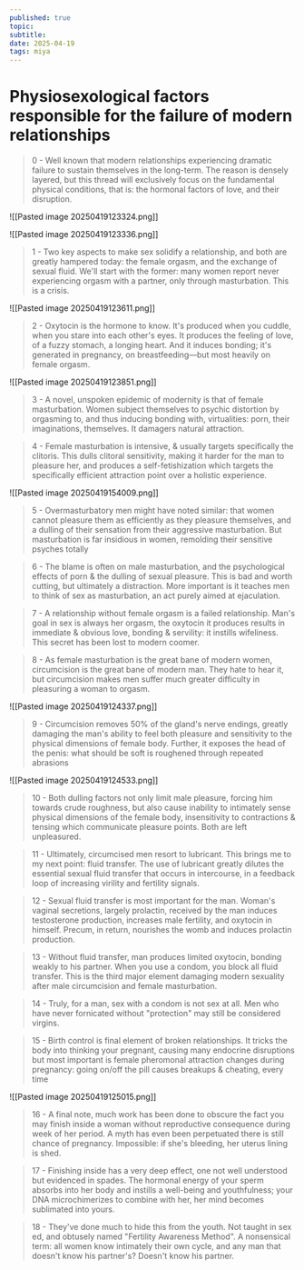 ```yaml
---
published: true
topic: 
subtitle: 
date: 2025-04-19
tags: miya
---
```

# Physiosexological factors responsible for the failure of modern relationships

> 0 - Well known that modern relationships experiencing dramatic failure to sustain themselves in the long-term. The reason is densely layered, but this thread will exclusively focus on the fundamental physical conditions, that is: the hormonal factors of love, and their disruption.

![[Pasted image 20250419123324.png]]

![[Pasted image 20250419123336.png]]

> 1 - Two key aspects to make sex solidify a relationship, and both are greatly hampered today: the female orgasm, and the exchange of sexual fluid. We'll start with the former: many women report never experiencing orgasm with a partner, only through masturbation. This is a crisis.

![[Pasted image 20250419123611.png]]

> 2 - Oxytocin is the hormone to know. It's produced when you cuddle, when you stare into each other's eyes. It produces the feeling of love, of a fuzzy stomach, a longing heart. And it induces bonding; it's generated in pregnancy, on breastfeeding—but most heavily on female orgasm.

![[Pasted image 20250419123851.png]]

> 3 - A novel, unspoken epidemic of modernity is that of female masturbation. Women subject themselves to psychic distortion by orgasming to, and thus inducing bonding with, virtualities: porn, their imaginations, themselves. It damagers natural attraction.

> 4 - Female masturbation is intensive, & usually targets specifically the clitoris. This dulls clitoral sensitivity, making it harder for the man to pleasure her, and produces a self-fetishization which targets the specifically efficient attraction point over a holistic experience.

![[Pasted image 20250419154009.png]]

> 5 - Overmasturbatory men might have noted similar: that women cannot pleasure them as efficiently as they pleasure themselves, and a dulling of their sensation from their aggressive masturbation. But masturbation is far insidious in women, remolding their sensitive psyches totally

> 6 - The blame is often on male masturbation, and the psychological effects of porn & the dulling of sexual pleasure. This is bad and worth cutting, but ultimately a distraction. More important is it teaches men to think of sex as masturbation, an act purely aimed at ejaculation.

> 7 - A relationship without female orgasm is a failed relationship. Man's goal in sex is always her orgasm, the oxytocin it produces results in immediate & obvious love, bonding & servility: it instills wifeliness. This secret has been lost to modern coomer.

> 8 - As female masturbation is the great bane of modern women, circumcision is the great bane of modern man. They hate to hear it, but circumcision makes men suffer much greater difficulty in pleasuring a woman to orgasm.

![[Pasted image 20250419124337.png]]

> 9  - Circumcision removes 50% of the gland's nerve endings, greatly damaging the man's ability to feel both pleasure and sensitivity to the physical dimensions of female body. Further, it exposes the head of the penis: what should be soft is roughened through repeated abrasions

![[Pasted image 20250419124533.png]]

> 10 - Both dulling factors not only limit male pleasure, forcing him towards crude roughness, but also cause inability to intimately sense physical dimensions of the female body, insensitivity to contractions & tensing which communicate pleasure points. Both are left unpleasured.

> 11 - Ultimately, circumcised men resort to lubricant. This brings me to my next point: fluid transfer. The use of lubricant greatly dilutes the essential sexual fluid transfer that occurs in intercourse, in a feedback loop of increasing virility and fertility signals.

> 12 - Sexual fluid transfer is most important for the man. Woman's vaginal secretions, largely prolactin, received by the man induces testosterone production, increases male fertility, and oxytocin in himself. Precum, in return, nourishes the womb and induces prolactin production.

> 13 - Without fluid transfer, man produces limited oxytocin, bonding weakly to his partner. When you use a condom, you block all fluid transfer. This is the third major element damaging modern sexuality after male circumcision and female masturbation.

> 14 - Truly, for a man, sex with a condom is not sex at all. Men who have never fornicated without "protection" may still be considered virgins.

> 15 - Birth control is final element of broken relationships. It tricks the body into thinking your pregnant, causing many endocrine disruptions but most important is female pheromonal attraction changes during pregnancy: going on/off the pill causes breakups & cheating, every time

![[Pasted image 20250419125015.png]]

> 16 - A final note, much work has been done to obscure the fact you may finish inside a woman without reproductive consequence during week of her period. A myth has even been perpetuated there is still chance of pregnancy. Impossible: if she's bleeding, her uterus lining is shed.

> 17 - Finishing inside has a very deep effect, one not well understood but evidenced in spades. The hormonal energy of your sperm absorbs into her body and instills a well-being and youthfulness; your DNA microchimerizes to combine with her, her mind becomes sublimated into yours.

> 18 - They've done much to hide this from the youth. Not taught in sex ed, and obtusely named "Fertility Awareness Method". A nonsensical term: all women know intimately their own cycle, and any man that doesn't know his partner's? Doesn't know his partner.


